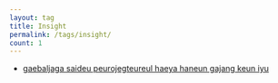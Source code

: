 ```yaml
---
layout: tag
title: Insight
permalink: /tags/insight/
count: 1
---
```


- [gaebaljaga saideu peurojegteureul haeya haneun gajang keun iyu](https://futurecreator.github.io/2024/02/21/Why-developers-should-have-side-projects/)
